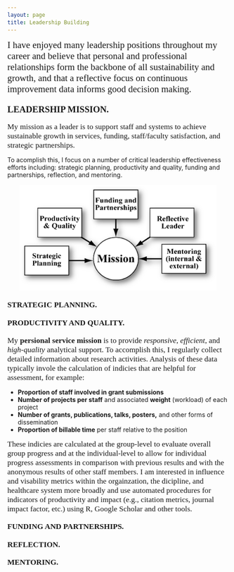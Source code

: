 ```yaml
---
layout: page
title: Leadership Building 
---
```


<span style="color:lightsteelblue4; font-family:Palatino; font-size:1.50em;">I have enjoyed many leadership positions throughout my career and believe that personal and professional relationships form the backbone of all sustainability and growth, and that a reflective focus on continuous improvement data informs good decision making.</span> 
<br/>  

### <span style="color:lightsteelblue4; font-family:Palatino; font-size:1.25em;">LEADERSHIP MISSION.</span> 

<span style="color:lightsteelblue4; font-family:Palatino; font-size:1.25em;">My mission as a leader is to support staff and systems to achieve sustainable growth in services, funding, staff/faculty satisfaction, and strategic partnerships.</span>   
   
To acomplish this, I focus on a number of critical leadership effectiveness efforts including: strategic planning, productivity and quality, funding and partnerships, reflection, and mentoring.

<p align="center">
  <img width="450" height="240" src="/assets/img/leadershipmission2.png">
</p>
  
#### <span style="color:lightsteelblue4; font-family:Palatino; font-size:1.25em;">STRATEGIC PLANNING.</span>   

#### <span style="color:lightsteelblue4; font-family:Palatino; font-size:1.25em;">PRODUCTIVITY AND QUALITY.</span>    
<span style="color:lightsteelblue4; font-family:Palatino; font-size:1.25em;">My **persional service mission** is to provide *responsive*, *efficient*, and *high-quality* analytical support. To accomplish this, I regularly collect detailed information about research activities. Analysis of these data typically invole the calculation of indicies that are helpful for assessment, for example:</span>   
   
* **Proportion of staff involved in grant submissions**
* **Number of projects per staff** and associated **weight** (workload) of each project
* **Number of grants, publications, talks, posters,** and other forms of dissemination
* **Proportion of billable time** per staff relative to the position

<span style="color:lightsteelblue4; font-family:Palatino; font-size:1.25em;">These indicies are calculated at the group-level to evaluate overall group progress and at the individual-level to allow for individual progress assessments in comparison with previous results and with the anonymous results of other staff members. I am interested in influence and visability metrics within the orgainzation, the dicipline, and healthcare system more broadly and use automated procedures for indicators of productivity and impact (e.g., citation metrics, journal impact factor, etc.) using R, Google Scholar and other tools.</span>  

#### <span style="color:lightsteelblue4; font-family:Palatino; font-size:1.25em;">FUNDING AND PARTNERSHIPS.</span>   

#### <span style="color:lightsteelblue4; font-family:Palatino; font-size:1.25em;">REFLECTION.</span> 

#### <span style="color:lightsteelblue4; font-family:Palatino; font-size:1.25em;">MENTORING.</span> 
